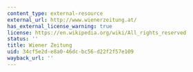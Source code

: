 ```yaml
---
content_type: external-resource
external_url: http://www.wienerzeitung.at/
has_external_license_warning: true
license: https://en.wikipedia.org/wiki/All_rights_reserved
status: ''
title: Wiener Zeitung
uid: 34cf5e2d-e8a0-46dc-bc56-d22f2f57e109
wayback_url: ''
---
```

